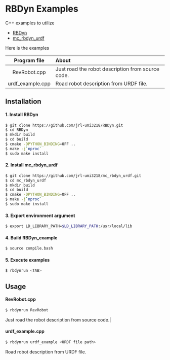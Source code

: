 # RBDyn Examples
C++ examples to utilize

- [RBDyn](https://github.com/jrl-umi3218/RBDyn.git)
- [mc_rbdyn_urdf](https://github.com/jrl-umi3218/mc_rbdyn_urdf.git)

Here is the examples

|Program file | About |
|:---:|:---|
|RevRobot.cpp| Just road the robot description from source code.|
|urdf_example.cpp| Road robot description from URDF file.|

## Installation 
#### 1. Install RBDyn
```bash
$ git clone https://github.com/jrl-umi3218/RBDyn.git
$ cd RBDyn
$ mkdir build
$ cd build
$ cmake -DPYTHON_BINDING=OFF ..
$ make -j`nproc`
$ sudo make install
```

#### 2. Install mc_rbdyn_urdf
```bash
$ git clone https://github.com/jrl-umi3218/mc_rbdyn_urdf.git
$ cd mc_rbdyn_urdf
$ mkdir build
$ cd build
$ cmake -DPYTHON_BINDING=OFF ..
$ make -j`nproc`
$ sudo make install
```

#### 3. Export environment argument
```bash
$ export LD_LIBRARY_PATH=$LD_LIBRARY_PATH:/usr/local/lib
```

#### 4. Build RBDyn_example
```bash
$ source compile.bash
```

#### 5. Execute examples
```bash
$ rbdynrun <TAB>
```

## Usage
#### RevRobot.cpp
```bash
$ rbdynrun RevRobot
```
Just road the robot description from source code.|

#### urdf_example.cpp
```bash
$ rbdynrun urdf_example <URDF file path>
```
Road robot description from URDF file.
